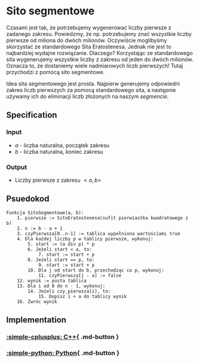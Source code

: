 # Sito segmentowe

Czasami jest tak, że potrzebujemy wygenerować liczby pierwsze z zadanego zakresu. Powiedzmy, że np. potrzebujemy znać wszystkie liczby pierwsze od miliona do dwóch milionów. Oczywiście moglibyśmy skorzystać ze standardowego Sita Eratostenesa. Jednak nie jest to najbardziej wydajne rozwiązanie. Dlaczego? Korzystając ze standardowego sita wygenerujemy wszystkie liczby z zakresu od jeden do dwóch milionów. Oznacza to, że dostaniemy wiele nadmiarowych liczb pierwszych! Tutaj przychodzi z pomocą sito segmentowe.

Idea sita segmentowego jest prosta. Najpierw generujemy odpowiedni zakres liczb pierwszych za pomocą standardowego sita, a następnie używamy ich do eliminacji liczb złożonych na naszym *segmencie*.

## Specification

### Input

- $a$ - liczba naturalna, początek zakresu
- $b$ - liczba naturalna, koniec zakresu

### Output

- Liczby pierwsze z zakresu $<a, b>$

## Psuedokod

```
Funkcja SitoSegmentowe(a, b):
    1. pierwsze := SitoEratostenesa(sufit pierwiastka kwadratowego z b)
    2. n := b - a + 1
    3. czyPierwsza[0..n-1] := tablica wypełniona wartościami true
    4. Dla każdej liczby p w tablicy pierwsze, wykonuj:
        5. start := (a div p) * p
        6. Jeżeli start < a, to:
            7. start := start + p
        8. Jeżeli start == p, to:
            9. start := start + p
        10. Dla j od start do b, przechodząc co p, wykonuj:
            11. czyPierwsza[j - a] := false
    12. wynik := pusta tablica
    13. Dla i od 0 do n - 1, wykonuj:
        14. Jeżeli czy_pierwsza[i], to:
            15. Dopisz i + a do tablicy wynik
    16. Zwróc wynik
```

## Implementation

### [:simple-cplusplus: C++](../../programming/c++/algorithms/integers/segment-sieve.md){ .md-button }

### [:simple-python: Python](../../programming/python/algorithms/integers/segment-sieve.md){ .md-button }
